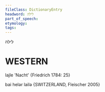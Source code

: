 ```yaml
---
fileClass: DictionaryEntry
headword: לילה
part_of_speech: 
etymology: 
tags: 
---
```

לילה

WESTERN
========

lajle 'Nacht' {Friedrich 1784: 25}

bai helər lailə {SWITZERLAND, Fleischer 2005}